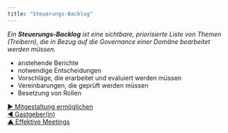 ```yaml
---
title: "Steuerungs-Backlog"
---
```



_Ein **Steuerungs-Backlog** ist eine sichtbare, priorisierte Liste von Themen (Treibern), die in Bezug auf die Governance einer Domäne bearbeitet werden müssen._

- anstehende Berichte
- notwendige Entscheidungen
- Vorschläge, die erarbeitet und evaluiert werden müssen
- Vereinbarungen, die geprüft werden müssen
- Besetzung von Rollen

[&#9654; Mitgestaltung ermöglichen](enablers-of-co-creation.html)<br/>[&#9664; Gastgeber(in)](meeting-host.html)<br/>[&#9650; Effektive Meetings](meeting-practices.html)

